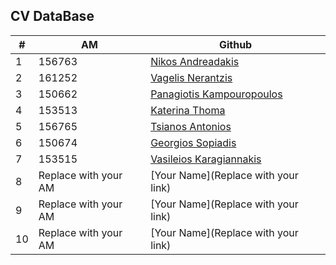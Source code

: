 CV DataBase
----------

| # | AM | Github | 
| -- | -- | -- |
| 1 | 156763 | [Nikos Andreadakis](https://github.com/NikosAndreadakis) |
| 2 | 161252 | [Vagelis Nerantzis](https://github.com/vagelisNerantzis) |
| 3 | 150662 | [Panagiotis Kampouropoulos](https://github.com/panoskam) |
| 4 | 153513 | [Katerina Thoma](https:/github.com/Katethoma) |
| 5 | 156765 | [Tsianos Antonios](https://github.com/atsiano81) |
| 6 | 150674 | [Georgios Sopiadis](https://github.com/gsopy) |
| 7 | 153515 | [Vasileios Karagiannakis](https://github.com/vkaragia) |
| 8 | Replace with your AM | [Your Name](Replace with your link) |
| 9 | Replace with your AM | [Your Name](Replace with your link) |
| 10 | Replace with your AM | [Your Name](Replace with your link) |

